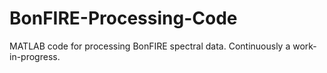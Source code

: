 # BonFIRE-Processing-Code
MATLAB code for processing BonFIRE spectral data. Continuously a work-in-progress.
